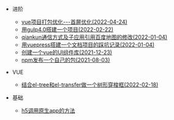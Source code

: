 * 进阶
    * [vue项目打包优化---首屏优化(2022-04-24)](/high/vuepack)
    * [用gulp4.0搭建一个项目(2022-02-22)](/high/gulp)
    * [qiankun通信方式及子应用引用百度地图的修改(2022-01-04)](/high/qiankun)
    * [用vuepress搭建一个文档项目的踩坑记录(2022-01-04)](/high/vuepress)
    * [创建一个vue的UI组件库(2021-12-23)](/high/vueui)
    * [npm发布一个自己的包(2021-08-03)](/high/npmpackage)

* VUE
    * [结合el-tree和el-transfer做一个树形穿梭框(2022-02-18)](/vue/eltranfer)
* 基础
    * [h5调用原生app的方法](/base/h5_app)